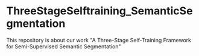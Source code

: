# ThreeStageSelftraining_SemanticSegmentation
This repository is about our work "A Three-Stage Self-Training Framework for Semi-Supervised Semantic Segmentation"
